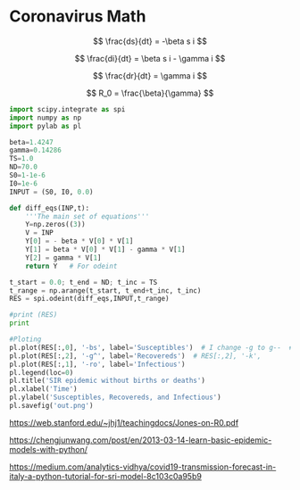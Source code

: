 # Coronavirus Math

$$
\frac{ds}{dt} = -\beta s i
$$

$$
\frac{di}{dt} = \beta s i - \gamma i
$$

$$
\frac{dr}{dt} = \gamma i
$$

$$
R_0 = \frac{\beta}{\gamma}
$$
















```python
import scipy.integrate as spi
import numpy as np
import pylab as pl

beta=1.4247
gamma=0.14286
TS=1.0
ND=70.0
S0=1-1e-6
I0=1e-6
INPUT = (S0, I0, 0.0)

def diff_eqs(INP,t):
    '''The main set of equations'''
    Y=np.zeros((3))
    V = INP
    Y[0] = - beta * V[0] * V[1]
    Y[1] = beta * V[0] * V[1] - gamma * V[1]
    Y[2] = gamma * V[1]
    return Y   # For odeint

t_start = 0.0; t_end = ND; t_inc = TS
t_range = np.arange(t_start, t_end+t_inc, t_inc)
RES = spi.odeint(diff_eqs,INPUT,t_range)

#print (RES)
print 

#Ploting
pl.plot(RES[:,0], '-bs', label='Susceptibles')  # I change -g to g--  # RES[:,0], '-g',
pl.plot(RES[:,2], '-g^', label='Recovereds')  # RES[:,2], '-k',
pl.plot(RES[:,1], '-ro', label='Infectious')
pl.legend(loc=0)
pl.title('SIR epidemic without births or deaths')
pl.xlabel('Time')
pl.ylabel('Susceptibles, Recovereds, and Infectious')
pl.savefig('out.png')
```




https://web.stanford.edu/~jhj1/teachingdocs/Jones-on-R0.pdf

https://chengjunwang.com/post/en/2013-03-14-learn-basic-epidemic-models-with-python/

https://medium.com/analytics-vidhya/covid19-transmission-forecast-in-italy-a-python-tutorial-for-sri-model-8c103c0a95b9


